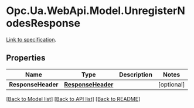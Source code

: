 # Opc.Ua.WebApi.Model.UnregisterNodesResponse
[Link to specification](https://reference.opcfoundation.org/v105/Core/docs/Part4/5.9.6/#5.9.6.2).

## Properties

Name | Type | Description | Notes
------------ | ------------- | ------------- | -------------
**ResponseHeader** | [**ResponseHeader**](ResponseHeader.md) |  | [optional] 

[[Back to Model list]](../README.md#documentation-for-models) [[Back to API list]](../README.md#documentation-for-api-endpoints) [[Back to README]](../README.md)

